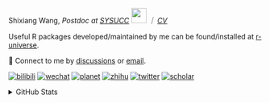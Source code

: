 
<p>Shixiang Wang, <em>Postdoc at <a href="https://sysucc.org.cn/">SYSUCC</a> <img src="https://media.giphy.com/media/WUlplcMpOCEmTGBtBW/giphy.gif" width="30">  ｜ <a href="https://shixiangwang.github.io/cv-shixiang/">CV</a>
</em></p>

Useful R packages developed/maintained by me can be found/installed at [r-universe](https://shixiangwang.r-universe.dev/).

💬 Connect to me by
[discussions](https://github.com/ShixiangWang/self-study/discussions) or [email](mailto:shixiang1994wang@gmail.com). 

[![bilibili](https://img.shields.io/badge/王诗翔-B站-yellow)](https://space.bilibili.com/11553374) [![wechat](https://img.shields.io/badge/王诗翔-微信公众号-important)](https://shixiangwang.github.io/home/logo/qrcode.jpg) [![planet](https://img.shields.io/badge/王诗翔-知识星球-blueviolet)](https://t.zsxq.com/rBqbIei)  [![zhihu](https://img.shields.io/badge/王诗翔-知乎-blue)](https://www.zhihu.com/people/shixiangwang) [![twitter](https://img.shields.io/badge/WangShxiang-twitter-ff69b4)](https://twitter.com/WangShxiang) [![scholar](https://img.shields.io/badge/ShixiangWang-Scholar-00ffff)](https://scholar.google.com/citations?user=FvNp0NkAAAAJ) 

<details>
 
<summary>GitHub Stats</summary>


<!--START_SECTION:waka-->
**🐱 My GitHub Data** 

> 📦 5.0 MB Used in GitHub's Storage 
 > 
> 🏆 618 Contributions in the Year 2024
 > 
> 🚫 Not Opted to Hire
 > 
> 📜 92 Public Repositories 
 > 
> 🔑 29 Private Repositories 
 > 
**I'm an Early 🐤** 

```text
🌞 Morning                2161 commits        ████░░░░░░░░░░░░░░░░░░░░░   15.81 % 
🌆 Daytime                5579 commits        ██████████░░░░░░░░░░░░░░░   40.82 % 
🌃 Evening                5057 commits        █████████░░░░░░░░░░░░░░░░   37.00 % 
🌙 Night                  871 commits         ██░░░░░░░░░░░░░░░░░░░░░░░   06.37 % 
```
📅 **I'm Most Productive on Wednesday** 

```text
Monday                   2083 commits        ████░░░░░░░░░░░░░░░░░░░░░   15.24 % 
Tuesday                  2437 commits        ████░░░░░░░░░░░░░░░░░░░░░   17.83 % 
Wednesday                2528 commits        █████░░░░░░░░░░░░░░░░░░░░   18.50 % 
Thursday                 2049 commits        ████░░░░░░░░░░░░░░░░░░░░░   14.99 % 
Friday                   2270 commits        ████░░░░░░░░░░░░░░░░░░░░░   16.61 % 
Saturday                 996 commits         ██░░░░░░░░░░░░░░░░░░░░░░░   07.29 % 
Sunday                   1305 commits        ██░░░░░░░░░░░░░░░░░░░░░░░   09.55 % 
```


**I Mostly Code in R** 

```text
R                        86 repos            ██████████████░░░░░░░░░░░   54.09 % 
Shell                    11 repos            ██░░░░░░░░░░░░░░░░░░░░░░░   06.92 % 
JavaScript               7 repos             █░░░░░░░░░░░░░░░░░░░░░░░░   04.40 % 
Jupyter Notebook         5 repos             █░░░░░░░░░░░░░░░░░░░░░░░░   03.14 % 
Rust                     4 repos             █░░░░░░░░░░░░░░░░░░░░░░░░   02.52 % 
```




 Last Updated on 27/05/2024 18:50:06 UTC
<!--END_SECTION:waka-->

> These Readme stats are generated using github action [awesome-readme-stats](https://github.com/anmol098/waka-readme-stats)

-----

**NOTE: Top languages does not indicate my skill level or anything like that. It is just a metric of which languages have been hosted by me on GitHub based on the usage across repositories.**

</details>
